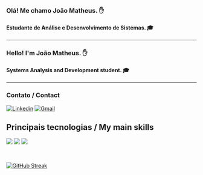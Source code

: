 ### Olá! Me chamo João Matheus. ✋
#### Estudante de Análise e Desenvolvimento de Sistemas. 🎓
<hr>

### Hello! I'm João Matheus. ✋
#### Systems Analysis and Development student. 🎓
<hr>

### Contato / Contact

[![Linkedin](https://img.shields.io/badge/LinkedIn-0077B5?style=for-the-badge&logo=linkedin&logoColor=white)](https://www.linkedin.com/in/jo%C3%A3o-matheus-374980237/)
[![Gmail](    https://img.shields.io/badge/Gmail-D14836?style=for-the-badge&logo=gmail&logoColor=white)](mailto:joaomatheuscmiranda@gmail.com)


## Principais tecnologias / My main skills

<p>
    <img src="https://img.shields.io/badge/HTML5-E34F26?style=for-the-badge&logo=html5&logoColor=white">
    <img src="https://img.shields.io/badge/CSS3-1572B6?style=for-the-badge&logo=css3&logoColor=white">
    <img src="https://img.shields.io/badge/JavaScript-F7DF1E?style=for-the-badge&logo=javascript&logoColor=black">
</p>
<br>

[![GitHub Streak](https://streak-stats.demolab.com?user=joaomatheusm&theme=tokyonight&hide_border=true)](https://git.io/streak-stats)
